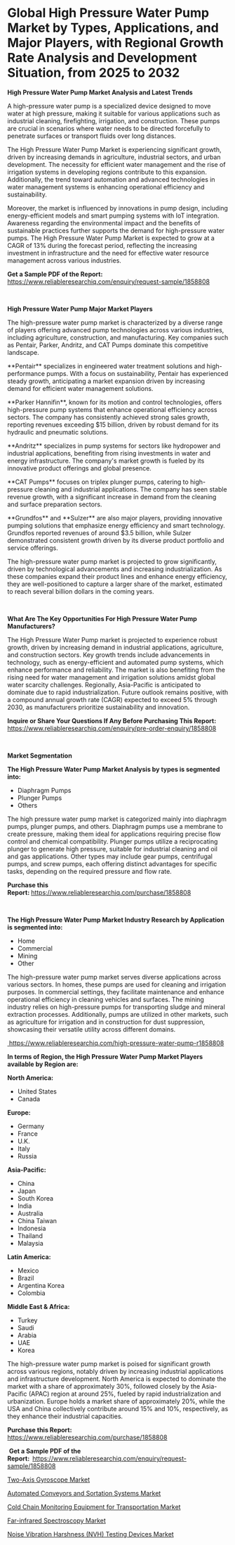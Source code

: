 <p><h1>Global High Pressure Water Pump Market by Types, Applications, and Major Players, with Regional Growth Rate Analysis and Development Situation, from 2025 to 2032</h1></p><p><strong>High Pressure Water Pump Market Analysis and Latest Trends</strong></p>
<p><p>A high-pressure water pump is a specialized device designed to move water at high pressure, making it suitable for various applications such as industrial cleaning, firefighting, irrigation, and construction. These pumps are crucial in scenarios where water needs to be directed forcefully to penetrate surfaces or transport fluids over long distances. </p><p>The High Pressure Water Pump Market is experiencing significant growth, driven by increasing demands in agriculture, industrial sectors, and urban development. The necessity for efficient water management and the rise of irrigation systems in developing regions contribute to this expansion. Additionally, the trend toward automation and advanced technologies in water management systems is enhancing operational efficiency and sustainability.</p><p>Moreover, the market is influenced by innovations in pump design, including energy-efficient models and smart pumping systems with IoT integration. Awareness regarding the environmental impact and the benefits of sustainable practices further supports the demand for high-pressure water pumps. The High Pressure Water Pump Market is expected to grow at a CAGR of 13% during the forecast period, reflecting the increasing investment in infrastructure and the need for effective water resource management across various industries.</p></p>
<p><strong>Get a Sample PDF of the Report:&nbsp;</strong> <a href="https://www.reliableresearchiq.com/enquiry/request-sample/1858808?utm_campaign=1870&utm_medium=2&utm_source=Github&utm_content=ia&utm_term=28022025&utm_id=high-pressure-water-pump">https://www.reliableresearchiq.com/enquiry/request-sample/1858808</a></p>
<p>&nbsp;</p>
<p><strong>High Pressure Water Pump Major Market Players</strong></p>
<p><p>The high-pressure water pump market is characterized by a diverse range of players offering advanced pump technologies across various industries, including agriculture, construction, and manufacturing. Key companies such as Pentair, Parker, Andritz, and CAT Pumps dominate this competitive landscape.</p><p>**Pentair** specializes in engineered water treatment solutions and high-performance pumps. With a focus on sustainability, Pentair has experienced steady growth, anticipating a market expansion driven by increasing demand for efficient water management solutions.</p><p>**Parker Hannifin**, known for its motion and control technologies, offers high-pressure pump systems that enhance operational efficiency across sectors. The company has consistently achieved strong sales growth, reporting revenues exceeding $15 billion, driven by robust demand for its hydraulic and pneumatic solutions.</p><p>**Andritz** specializes in pump systems for sectors like hydropower and industrial applications, benefiting from rising investments in water and energy infrastructure. The company's market growth is fueled by its innovative product offerings and global presence.</p><p>**CAT Pumps** focuses on triplex plunger pumps, catering to high-pressure cleaning and industrial applications. The company has seen stable revenue growth, with a significant increase in demand from the cleaning and surface preparation sectors.</p><p>**Grundfos** and **Sulzer** are also major players, providing innovative pumping solutions that emphasize energy efficiency and smart technology. Grundfos reported revenues of around $3.5 billion, while Sulzer demonstrated consistent growth driven by its diverse product portfolio and service offerings.</p><p>The high-pressure water pump market is projected to grow significantly, driven by technological advancements and increasing industrialization. As these companies expand their product lines and enhance energy efficiency, they are well-positioned to capture a larger share of the market, estimated to reach several billion dollars in the coming years.</p></p>
<p>&nbsp;</p>
<p><strong>What Are The Key Opportunities For High Pressure Water Pump Manufacturers?</strong></p>
<p><p>The High Pressure Water Pump market is projected to experience robust growth, driven by increasing demand in industrial applications, agriculture, and construction sectors. Key growth trends include advancements in technology, such as energy-efficient and automated pump systems, which enhance performance and reliability. The market is also benefiting from the rising need for water management and irrigation solutions amidst global water scarcity challenges. Regionally, Asia-Pacific is anticipated to dominate due to rapid industrialization. Future outlook remains positive, with a compound annual growth rate (CAGR) expected to exceed 5% through 2030, as manufacturers prioritize sustainability and innovation.</p></p>
<p><strong>Inquire or Share Your Questions If Any Before Purchasing This Report:</strong> <a href="https://www.reliableresearchiq.com/enquiry/pre-order-enquiry/1858808?utm_campaign=1870&utm_medium=2&utm_source=Github&utm_content=ia&utm_term=28022025&utm_id=high-pressure-water-pump">https://www.reliableresearchiq.com/enquiry/pre-order-enquiry/1858808</a></p>
<p>&nbsp;</p>
<p><strong>Market Segmentation</strong></p>
<p><strong>The High Pressure Water Pump Market Analysis by types is segmented into:</strong></p>
<p><ul><li>Diaphragm Pumps</li><li>Plunger Pumps</li><li>Others</li></ul></p>
<p><p>The high pressure water pump market is categorized mainly into diaphragm pumps, plunger pumps, and others. Diaphragm pumps use a membrane to create pressure, making them ideal for applications requiring precise flow control and chemical compatibility. Plunger pumps utilize a reciprocating plunger to generate high pressure, suitable for industrial cleaning and oil and gas applications. Other types may include gear pumps, centrifugal pumps, and screw pumps, each offering distinct advantages for specific tasks, depending on the required pressure and flow rate.</p></p>
<p><strong>Purchase this Report:&nbsp;</strong><a href="https://www.reliableresearchiq.com/purchase/1858808?utm_campaign=1870&utm_medium=2&utm_source=Github&utm_content=ia&utm_term=28022025&utm_id=high-pressure-water-pump">https://www.reliableresearchiq.com/purchase/1858808</a></p>
<p>&nbsp;</p>
<p><strong>The High Pressure Water Pump Market Industry Research by Application is segmented into:</strong></p>
<p><ul><li>Home</li><li>Commercial</li><li>Mining</li><li>Other</li></ul></p>
<p><p>The high-pressure water pump market serves diverse applications across various sectors. In homes, these pumps are used for cleaning and irrigation purposes. In commercial settings, they facilitate maintenance and enhance operational efficiency in cleaning vehicles and surfaces. The mining industry relies on high-pressure pumps for transporting sludge and mineral extraction processes. Additionally, pumps are utilized in other markets, such as agriculture for irrigation and in construction for dust suppression, showcasing their versatile utility across different domains.</p></p>
<p><a href="https://www.reliableresearchiq.com/high-pressure-water-pump-r1858808?utm_campaign=1870&utm_medium=2&utm_source=Github&utm_content=ia&utm_term=28022025&utm_id=high-pressure-water-pump">&nbsp;https://www.reliableresearchiq.com/high-pressure-water-pump-r1858808</a></p>
<p><strong>In terms of Region, the High Pressure Water Pump Market Players available by Region are:</strong></p>
<p>
    <p> <strong> North America: </strong>
        <ul>
            <li>United States</li>
            <li>Canada</li>
        </ul>
        </p> 
    <p> <strong> Europe: </strong>
        <ul>
            <li>Germany</li>
            <li>France</li>
            <li>U.K.</li>
            <li>Italy</li>
            <li>Russia</li>
        </ul>
        </p> 
    <p> <strong> Asia-Pacific: </strong>
        <ul>
            <li>China</li>
            <li>Japan</li>
            <li>South Korea</li>
            <li>India</li>
            <li>Australia</li>
            <li>China Taiwan</li>
            <li>Indonesia</li>
            <li>Thailand</li>
            <li>Malaysia</li>
        </ul>
        </p> 
    <p> <strong> Latin America: </strong>
        <ul>
            <li>Mexico</li>
            <li>Brazil</li>
            <li>Argentina Korea</li>
            <li>Colombia</li>
        </ul>
        </p> 
    <p> <strong> Middle East & Africa: </strong>
        <ul>
            <li>Turkey</li>
            <li>Saudi</li>
            <li>Arabia</li>
            <li>UAE</li>
            <li>Korea</li>
        </ul>
    </p>
    </p>
<p><p>The high-pressure water pump market is poised for significant growth across various regions, notably driven by increasing industrial applications and infrastructure development. North America is expected to dominate the market with a share of approximately 30%, followed closely by the Asia-Pacific (APAC) region at around 25%, fueled by rapid industrialization and urbanization. Europe holds a market share of approximately 20%, while the USA and China collectively contribute around 15% and 10%, respectively, as they enhance their industrial capacities.</p></p>
<p><strong>Purchase this Report: </strong><a href="https://www.reliableresearchiq.com/purchase/1858808?utm_campaign=1870&utm_medium=2&utm_source=Github&utm_content=ia&utm_term=28022025&utm_id=high-pressure-water-pump">https://www.reliableresearchiq.com/purchase/1858808</a></p>
<p>&nbsp;<strong>Get a Sample PDF of the Report:&nbsp;&nbsp;</strong><a href="https://www.reliableresearchiq.com/enquiry/request-sample/1858808?utm_campaign=1870&utm_medium=2&utm_source=Github&utm_content=ia&utm_term=28022025&utm_id=high-pressure-water-pump">https://www.reliableresearchiq.com/enquiry/request-sample/1858808</a></p>
<p><strong></strong></p>
<p><p><a href="https://github.com/rahebeinum/Market-Research-Report-List-1/blob/main/two-axis-gyroscope-market.md?utm_campaign=1870&utm_medium=2&utm_source=Github&utm_content=ia&utm_term=28022025&utm_id=high-pressure-water-pump">Two-Axis Gyroscope Market</a></p><p><a href="https://github.com/ccreola81/Market-Research-Report-List-1/blob/main/automated-conveyors-and-sortation-systems-market.md?utm_campaign=1870&utm_medium=2&utm_source=Github&utm_content=ia&utm_term=28022025&utm_id=high-pressure-water-pump">Automated Conveyors and Sortation Systems Market</a></p><p><a href="https://github.com/ravenecashe/Market-Research-Report-List-1/blob/main/cold-chain-monitoring-equipment-for-transportation-market.md?utm_campaign=1870&utm_medium=2&utm_source=Github&utm_content=ia&utm_term=28022025&utm_id=high-pressure-water-pump">Cold Chain Monitoring Equipment for Transportation Market</a></p><p><a href="https://github.com/sapsaidamary/Market-Research-Report-List-1/blob/main/far-infrared-spectroscopy-market.md?utm_campaign=1870&utm_medium=2&utm_source=Github&utm_content=ia&utm_term=28022025&utm_id=high-pressure-water-pump">Far-infrared Spectroscopy Market</a></p><p><a href="https://github.com/vilehoaguy/Market-Research-Report-List-1/blob/main/noise-vibration-harshness-nvh-testing-devices-market.md?utm_campaign=1870&utm_medium=2&utm_source=Github&utm_content=ia&utm_term=28022025&utm_id=high-pressure-water-pump">Noise Vibration Harshness (NVH) Testing Devices Market</a></p></p>